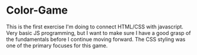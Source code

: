 # Color-Game
This is the first exercise I'm doing to connect HTML/CSS with javascript. Very basic JS programming, but I want to make sure I have a good grasp of the fundamentals before I continue moving forward. The CSS styling was one of the primary focuses for this game.
